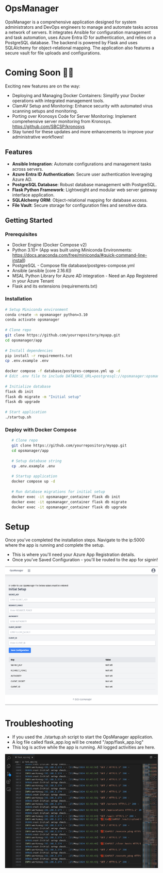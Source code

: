 # OpsManager

OpsManager is a comprehensive application designed for system administrators and DevOps engineers to manage and automate tasks across a network of servers. It integrates Ansible for configuration management and task automation, uses Azure Entra ID for authentication, and relies on a PostgreSQL database. The backend is powered by Flask and uses SQLAlchemy for object-relational mapping. The application also features a secure vault for file uploads and configurations.

# Coming Soon 🎉🎈
Exciting new features are on the way:

- Deploying and Managing Docker Containers: Simplify your Docker operations with integrated management tools.
- ClamAV Setup and Monitoring: Enhance security with automated virus scanning setups and monitoring.
- Porting over Kronosys Code for Server Monitoring: Implement comprehensive server monitoring from Kronosys. https://github.com/SBCSP/kronosys
- Stay tuned for these updates and more enhancements to improve your administrative workflows!

## Features

- **Ansible Integration**: Automate configurations and management tasks across servers.
- **Azure Entra ID Authentication**: Secure user authentication leveraging Azure AD.
- **PostgreSQL Database**: Robust database management with PostgreSQL.
- **Flask Python Framework**: Lightweight and modular web server gateway interface application.
- **SQLAlchemy ORM**: Object-relational mapping for database access.
- **File Vault**: Secure storage for configuration files and sensitive data.

## Getting Started

### Prerequisites

- Docker Engine (Docker Compose v2)
- Python 3.10+ (App was built using Miniconda Environments: https://docs.anaconda.com/free/miniconda/#quick-command-line-install)
- PostgreSQL - Compose file database/postgres-compose.yml
- Ansible (ansible [core 2.16.6])
- MSAL Python Library for Azure AD integration - Need an App Registered in your Azure Tenant
- Flask and its extensions (requirements.txt)

### Installation

   ```bash
   # Setup Miniconda environment
   conda create -n opsmanager python=3.10
   conda activate opsmanager

   # Clone repo
   git clone https://github.com/yourrepository/myapp.git
   cd opsmanager/app

   # Install dependencies 
   pip install -r requirements.txt
   cp .env.example .env

   docker compose -f database/postgres-compose.yml up -d
   # Edit .env file to include DATABASE_URL=postgresql://opsmanager:opsmanager@localhost:5432/opsmanager
   
   # Initialize database
   flask db init
   flask db migrate -m "Initial setup"
   flask db upgrade

   # Start application
   ./startup.sh
   
   ```

### Deploy with Docker Compose
```bash
   # Clone repo
   git clone https://github.com/yourrepository/myapp.git
   cd opsmanager/app

   # Setup database string
   cp .env.example .env

   # Startup application
   docker compose up -d

   # Run database migrations for initial setup
   docker exec -it opsmanager_container flask db init
   docker exec -it opsmanager_container flask db migrate
   docker exec -it opsmanager_container flask db upgrade

```
# Setup

Once you've completed the installation steps. Navigate to the ip:5000 where the app is running and complete the setup.
- This is where you'll need your Azure App Registration details.
- Once you've Saved Configuration - you'll be routed to the app for signin!

![OpsManager Setup](./app/static/OpsManagerSetup.png)


# Troubleshooting

- If you used the ./startup.sh script to start the OpsManager application. 
- A log file called flask_app.log will be created "/app/flask_app.log"
- This log is active while the app is running. All logged activities are here.

![FlaskApp Logs](./app/static/flask_app_log.png)